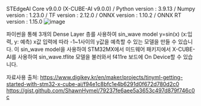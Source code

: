 STEdgeAI Core v9.0.0 (X-CUBE-AI v9.0.0) / Python version : 3.9.13 / Numpy version : 1.23.0 / TF version : 2.12.0 / ONNX version : 1.10.2 / ONNX RT version : 1.15.0
![image](https://github.com/user-attachments/assets/fbb78414-2fef-4118-ba61-dfec28a1d03c)

파이썬을 통해 3개의 Dense Layer 층를 사용하여 sin_wave model
y=sin(x) (x:입력, y: 예측)
x값 입력에 따라 -1~1사이의 y값을 예측할 수 있는 모델을 만들 수 있습니다.
이 sin_wave model을 사용하여 STM32MX에서 미드웨어 패키지에서 
X-CUBE-AI를 사용하여 sin_wave.tflite 모델을 불러와서 
f411re 보드에 On Device할 수 있습니다.


자료사용 출처:
https://www.digikey.kr/en/maker/projects/tinyml-getting-started-with-stm32-x-cube-ai/f94e1c8bfc1e4b6291d0f672d780d2c0
https://gist.github.com/ShawnHymel/79237fe6aee5a3653c497d879f746c0c
